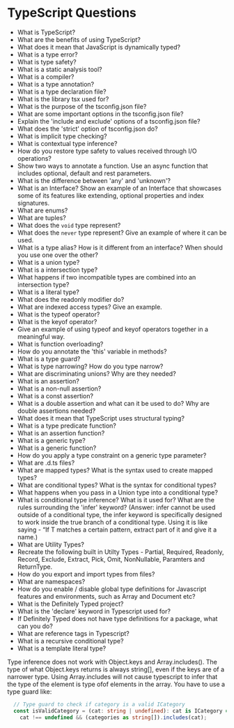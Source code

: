 # TypeScript Questions

- What is TypeScript?
- What are the benefits of using TypeScript?
- What does it mean that JavaScript is dynamically typed?
- What is a type error?
- What is type safety?
- What is a static analysis tool?
- What is a compiler?
- What is a type annotation?
- What is a type declaration file?
- What is the library tsx used for?
- What is the purpose of the tsconfig.json file?
- What are some important options in the tsconfig.json file?
- Explain the 'include and exclude' options of a tsconfig.json file?
- What does the 'strict' option of tsconfig.json do?
- What is implicit type checking?
- What is contextual type inference?
- How do you restore type safety to values received through I/O operations?
- Show two ways to annotate a function. Use an async function that includes optional, default and rest parameters.
- What is the difference between 'any' and 'unknown'?
- What is an Interface? Show an example of an Interface that showcases some of its features like extending, optional properties and index signatures.
- What are enums?
- What are tuples?
- What does the `void` type represent?
- What does the `never` type represent? Give an example of where it can be used.
- What is a type alias? How is it different from an interface? When should you use one over the other?
- What is a union type?
- What is a intersection type?
- What happens if two incompatible types are combined into an intersection type?
- What is a literal type?
- What does the readonly modifier do?
- What are indexed access types? Give an example.
- What is the typeof operator?
- What is the keyof operator?
- Give an example of using typeof and keyof operators together in a meaningful way.
- What is function overloading?
- How do you annotate the 'this' variable in methods?
- What is a type guard?
- What is type narrowing? How do you type narrow?
- What are discriminating unions? Why are they needed?
- What is an assertion?
- What is a non-null assertion?
- What is a const assertion?
- What is a double assertion and what can it be used to do? Why are double assertions needed?
- What does it mean that TypeScript uses structural typing?
- What is a type predicate function?
- What is an assertion function?
- What is a generic type?
- What is a generic function?
- How do you apply a type constraint on a generic type parameter?
- What are .d.ts files?
- What are mapped types? What is the syntax used to create mapped types?
- What are conditional types? What is the syntax for conditional types?
- What happens when you pass in a Union type into a conditional type?
- What is conditional type inference? What is it used for? What are the rules surrounding the 'infer' keyword? (Answer: infer cannot be used outside of a conditional type, the infer keyword is specifically designed to work inside the true branch of a conditional type. Using it is like saying - “If T matches a certain pattern, extract part of it and give it a name.)
- What are Utility Types?
- Recreate the following built in Utilty Types - Partial, Required, Readonly, Record, Exclude, Extract, Pick, Omit, NonNullable, Paramters and ReturnType.
- How do you export and import types from files?
- What are namespaces?
- How do you enable / disable global type definitions for Javascript features and environments, such as Array and Document etc?
- What is the Definitely Typed project?
- What is the 'declare' keyword in Typescript used for?
- If Definitely Typed does not have type definitions for a package, what can you do?
- What are reference tags in Typescript?
- What is a recursive conditional type?
- What is a template literal type?

Type inference does not work with Object.keys and Array.includes(). The type of what Object.keys returns is always string[], even if the keys are of a narrower type. Using Array.includes will not cause typescript to infer that the type of the element is type ofof elements in the array. You have to use a type guard like:
`````typescript
  // Type guard to check if category is a valid ICategory
  const isValidCategory = (cat: string | undefined): cat is ICategory =>
    cat !== undefined && (categories as string[]).includes(cat);
`````

